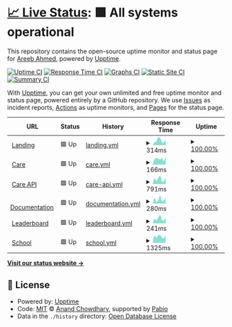 # [📈 Live Status](https://status.areeb.dev): <!--live status--> **🟩 All systems operational**

This repository contains the open-source uptime monitor and status page for [Areeb Ahmed](https://areeb.dev), powered by [Upptime](https://github.com/upptime/upptime).

[![Uptime CI](https://github.com/areebahmeddd/care_uptime/workflows/Uptime%20CI/badge.svg)](https://github.com/areebahmeddd/care_uptime/actions?query=workflow%3A%22Uptime+CI%22)
[![Response Time CI](https://github.com/areebahmeddd/care_uptime/workflows/Response%20Time%20CI/badge.svg)](https://github.com/areebahmeddd/care_uptime/actions?query=workflow%3A%22Response+Time+CI%22)
[![Graphs CI](https://github.com/areebahmeddd/care_uptime/workflows/Graphs%20CI/badge.svg)](https://github.com/areebahmeddd/care_uptime/actions?query=workflow%3A%22Graphs+CI%22)
[![Static Site CI](https://github.com/areebahmeddd/care_uptime/workflows/Static%20Site%20CI/badge.svg)](https://github.com/areebahmeddd/care_uptime/actions?query=workflow%3A%22Static+Site+CI%22)
[![Summary CI](https://github.com/areebahmeddd/care_uptime/workflows/Summary%20CI/badge.svg)](https://github.com/areebahmeddd/care_uptime/actions?query=workflow%3A%22Summary+CI%22)

With [Upptime](https://upptime.js.org), you can get your own unlimited and free uptime monitor and status page, powered entirely by a GitHub repository. We use [Issues](https://github.com/areebahmeddd/care_uptime/issues) as incident reports, [Actions](https://github.com/areebahmeddd/care_uptime/actions) as uptime monitors, and [Pages](https://status.areeb.dev) for the status page.

<!--start: status pages-->
<!-- This summary is generated by Upptime (https://github.com/upptime/upptime) -->
<!-- Do not edit this manually, your changes will be overwritten -->
<!-- prettier-ignore -->
| URL | Status | History | Response Time | Uptime |
| --- | ------ | ------- | ------------- | ------ |
| <img alt="" src="https://icons.duckduckgo.com/ip3/ohc.network.ico" height="13"> [Landing](https://ohc.network) | 🟩 Up | [landing.yml](https://github.com/areebahmeddd/care_uptime/commits/HEAD/history/landing.yml) | <details><summary><img alt="Response time graph" src="./graphs/landing/response-time-week.png" height="20"> 314ms</summary><br><a href="https://status.areeb.dev/history/landing"><img alt="Response time 225" src="https://img.shields.io/endpoint?url=https%3A%2F%2Fraw.githubusercontent.com%2Fareebahmeddd%2Fcare_uptime%2FHEAD%2Fapi%2Flanding%2Fresponse-time.json"></a><br><a href="https://status.areeb.dev/history/landing"><img alt="24-hour response time 371" src="https://img.shields.io/endpoint?url=https%3A%2F%2Fraw.githubusercontent.com%2Fareebahmeddd%2Fcare_uptime%2FHEAD%2Fapi%2Flanding%2Fresponse-time-day.json"></a><br><a href="https://status.areeb.dev/history/landing"><img alt="7-day response time 314" src="https://img.shields.io/endpoint?url=https%3A%2F%2Fraw.githubusercontent.com%2Fareebahmeddd%2Fcare_uptime%2FHEAD%2Fapi%2Flanding%2Fresponse-time-week.json"></a><br><a href="https://status.areeb.dev/history/landing"><img alt="30-day response time 248" src="https://img.shields.io/endpoint?url=https%3A%2F%2Fraw.githubusercontent.com%2Fareebahmeddd%2Fcare_uptime%2FHEAD%2Fapi%2Flanding%2Fresponse-time-month.json"></a><br><a href="https://status.areeb.dev/history/landing"><img alt="1-year response time 225" src="https://img.shields.io/endpoint?url=https%3A%2F%2Fraw.githubusercontent.com%2Fareebahmeddd%2Fcare_uptime%2FHEAD%2Fapi%2Flanding%2Fresponse-time-year.json"></a></details> | <details><summary><a href="https://status.areeb.dev/history/landing">100.00%</a></summary><a href="https://status.areeb.dev/history/landing"><img alt="All-time uptime 100.00%" src="https://img.shields.io/endpoint?url=https%3A%2F%2Fraw.githubusercontent.com%2Fareebahmeddd%2Fcare_uptime%2FHEAD%2Fapi%2Flanding%2Fuptime.json"></a><br><a href="https://status.areeb.dev/history/landing"><img alt="24-hour uptime 100.00%" src="https://img.shields.io/endpoint?url=https%3A%2F%2Fraw.githubusercontent.com%2Fareebahmeddd%2Fcare_uptime%2FHEAD%2Fapi%2Flanding%2Fuptime-day.json"></a><br><a href="https://status.areeb.dev/history/landing"><img alt="7-day uptime 100.00%" src="https://img.shields.io/endpoint?url=https%3A%2F%2Fraw.githubusercontent.com%2Fareebahmeddd%2Fcare_uptime%2FHEAD%2Fapi%2Flanding%2Fuptime-week.json"></a><br><a href="https://status.areeb.dev/history/landing"><img alt="30-day uptime 100.00%" src="https://img.shields.io/endpoint?url=https%3A%2F%2Fraw.githubusercontent.com%2Fareebahmeddd%2Fcare_uptime%2FHEAD%2Fapi%2Flanding%2Fuptime-month.json"></a><br><a href="https://status.areeb.dev/history/landing"><img alt="1-year uptime 100.00%" src="https://img.shields.io/endpoint?url=https%3A%2F%2Fraw.githubusercontent.com%2Fareebahmeddd%2Fcare_uptime%2FHEAD%2Fapi%2Flanding%2Fuptime-year.json"></a></details>
| <img alt="" src="https://icons.duckduckgo.com/ip3/care.ohc.network.ico" height="13"> [Care](https://care.ohc.network) | 🟩 Up | [care.yml](https://github.com/areebahmeddd/care_uptime/commits/HEAD/history/care.yml) | <details><summary><img alt="Response time graph" src="./graphs/care/response-time-week.png" height="20"> 166ms</summary><br><a href="https://status.areeb.dev/history/care"><img alt="Response time 166" src="https://img.shields.io/endpoint?url=https%3A%2F%2Fraw.githubusercontent.com%2Fareebahmeddd%2Fcare_uptime%2FHEAD%2Fapi%2Fcare%2Fresponse-time.json"></a><br><a href="https://status.areeb.dev/history/care"><img alt="24-hour response time 232" src="https://img.shields.io/endpoint?url=https%3A%2F%2Fraw.githubusercontent.com%2Fareebahmeddd%2Fcare_uptime%2FHEAD%2Fapi%2Fcare%2Fresponse-time-day.json"></a><br><a href="https://status.areeb.dev/history/care"><img alt="7-day response time 166" src="https://img.shields.io/endpoint?url=https%3A%2F%2Fraw.githubusercontent.com%2Fareebahmeddd%2Fcare_uptime%2FHEAD%2Fapi%2Fcare%2Fresponse-time-week.json"></a><br><a href="https://status.areeb.dev/history/care"><img alt="30-day response time 172" src="https://img.shields.io/endpoint?url=https%3A%2F%2Fraw.githubusercontent.com%2Fareebahmeddd%2Fcare_uptime%2FHEAD%2Fapi%2Fcare%2Fresponse-time-month.json"></a><br><a href="https://status.areeb.dev/history/care"><img alt="1-year response time 166" src="https://img.shields.io/endpoint?url=https%3A%2F%2Fraw.githubusercontent.com%2Fareebahmeddd%2Fcare_uptime%2FHEAD%2Fapi%2Fcare%2Fresponse-time-year.json"></a></details> | <details><summary><a href="https://status.areeb.dev/history/care">100.00%</a></summary><a href="https://status.areeb.dev/history/care"><img alt="All-time uptime 100.00%" src="https://img.shields.io/endpoint?url=https%3A%2F%2Fraw.githubusercontent.com%2Fareebahmeddd%2Fcare_uptime%2FHEAD%2Fapi%2Fcare%2Fuptime.json"></a><br><a href="https://status.areeb.dev/history/care"><img alt="24-hour uptime 100.00%" src="https://img.shields.io/endpoint?url=https%3A%2F%2Fraw.githubusercontent.com%2Fareebahmeddd%2Fcare_uptime%2FHEAD%2Fapi%2Fcare%2Fuptime-day.json"></a><br><a href="https://status.areeb.dev/history/care"><img alt="7-day uptime 100.00%" src="https://img.shields.io/endpoint?url=https%3A%2F%2Fraw.githubusercontent.com%2Fareebahmeddd%2Fcare_uptime%2FHEAD%2Fapi%2Fcare%2Fuptime-week.json"></a><br><a href="https://status.areeb.dev/history/care"><img alt="30-day uptime 100.00%" src="https://img.shields.io/endpoint?url=https%3A%2F%2Fraw.githubusercontent.com%2Fareebahmeddd%2Fcare_uptime%2FHEAD%2Fapi%2Fcare%2Fuptime-month.json"></a><br><a href="https://status.areeb.dev/history/care"><img alt="1-year uptime 100.00%" src="https://img.shields.io/endpoint?url=https%3A%2F%2Fraw.githubusercontent.com%2Fareebahmeddd%2Fcare_uptime%2FHEAD%2Fapi%2Fcare%2Fuptime-year.json"></a></details>
| <img alt="" src="https://icons.duckduckgo.com/ip3/careapi.ohc.network.ico" height="13"> [Care API](https://careapi.ohc.network) | 🟩 Up | [care-api.yml](https://github.com/areebahmeddd/care_uptime/commits/HEAD/history/care-api.yml) | <details><summary><img alt="Response time graph" src="./graphs/care-api/response-time-week.png" height="20"> 791ms</summary><br><a href="https://status.areeb.dev/history/care-api"><img alt="Response time 732" src="https://img.shields.io/endpoint?url=https%3A%2F%2Fraw.githubusercontent.com%2Fareebahmeddd%2Fcare_uptime%2FHEAD%2Fapi%2Fcare-api%2Fresponse-time.json"></a><br><a href="https://status.areeb.dev/history/care-api"><img alt="24-hour response time 1033" src="https://img.shields.io/endpoint?url=https%3A%2F%2Fraw.githubusercontent.com%2Fareebahmeddd%2Fcare_uptime%2FHEAD%2Fapi%2Fcare-api%2Fresponse-time-day.json"></a><br><a href="https://status.areeb.dev/history/care-api"><img alt="7-day response time 791" src="https://img.shields.io/endpoint?url=https%3A%2F%2Fraw.githubusercontent.com%2Fareebahmeddd%2Fcare_uptime%2FHEAD%2Fapi%2Fcare-api%2Fresponse-time-week.json"></a><br><a href="https://status.areeb.dev/history/care-api"><img alt="30-day response time 743" src="https://img.shields.io/endpoint?url=https%3A%2F%2Fraw.githubusercontent.com%2Fareebahmeddd%2Fcare_uptime%2FHEAD%2Fapi%2Fcare-api%2Fresponse-time-month.json"></a><br><a href="https://status.areeb.dev/history/care-api"><img alt="1-year response time 732" src="https://img.shields.io/endpoint?url=https%3A%2F%2Fraw.githubusercontent.com%2Fareebahmeddd%2Fcare_uptime%2FHEAD%2Fapi%2Fcare-api%2Fresponse-time-year.json"></a></details> | <details><summary><a href="https://status.areeb.dev/history/care-api">100.00%</a></summary><a href="https://status.areeb.dev/history/care-api"><img alt="All-time uptime 100.00%" src="https://img.shields.io/endpoint?url=https%3A%2F%2Fraw.githubusercontent.com%2Fareebahmeddd%2Fcare_uptime%2FHEAD%2Fapi%2Fcare-api%2Fuptime.json"></a><br><a href="https://status.areeb.dev/history/care-api"><img alt="24-hour uptime 100.00%" src="https://img.shields.io/endpoint?url=https%3A%2F%2Fraw.githubusercontent.com%2Fareebahmeddd%2Fcare_uptime%2FHEAD%2Fapi%2Fcare-api%2Fuptime-day.json"></a><br><a href="https://status.areeb.dev/history/care-api"><img alt="7-day uptime 100.00%" src="https://img.shields.io/endpoint?url=https%3A%2F%2Fraw.githubusercontent.com%2Fareebahmeddd%2Fcare_uptime%2FHEAD%2Fapi%2Fcare-api%2Fuptime-week.json"></a><br><a href="https://status.areeb.dev/history/care-api"><img alt="30-day uptime 100.00%" src="https://img.shields.io/endpoint?url=https%3A%2F%2Fraw.githubusercontent.com%2Fareebahmeddd%2Fcare_uptime%2FHEAD%2Fapi%2Fcare-api%2Fuptime-month.json"></a><br><a href="https://status.areeb.dev/history/care-api"><img alt="1-year uptime 100.00%" src="https://img.shields.io/endpoint?url=https%3A%2F%2Fraw.githubusercontent.com%2Fareebahmeddd%2Fcare_uptime%2FHEAD%2Fapi%2Fcare-api%2Fuptime-year.json"></a></details>
| <img alt="" src="https://icons.duckduckgo.com/ip3/docs.ohc.network.ico" height="13"> [Documentation](https://docs.ohc.network) | 🟩 Up | [documentation.yml](https://github.com/areebahmeddd/care_uptime/commits/HEAD/history/documentation.yml) | <details><summary><img alt="Response time graph" src="./graphs/documentation/response-time-week.png" height="20"> 280ms</summary><br><a href="https://status.areeb.dev/history/documentation"><img alt="Response time 267" src="https://img.shields.io/endpoint?url=https%3A%2F%2Fraw.githubusercontent.com%2Fareebahmeddd%2Fcare_uptime%2FHEAD%2Fapi%2Fdocumentation%2Fresponse-time.json"></a><br><a href="https://status.areeb.dev/history/documentation"><img alt="24-hour response time 389" src="https://img.shields.io/endpoint?url=https%3A%2F%2Fraw.githubusercontent.com%2Fareebahmeddd%2Fcare_uptime%2FHEAD%2Fapi%2Fdocumentation%2Fresponse-time-day.json"></a><br><a href="https://status.areeb.dev/history/documentation"><img alt="7-day response time 280" src="https://img.shields.io/endpoint?url=https%3A%2F%2Fraw.githubusercontent.com%2Fareebahmeddd%2Fcare_uptime%2FHEAD%2Fapi%2Fdocumentation%2Fresponse-time-week.json"></a><br><a href="https://status.areeb.dev/history/documentation"><img alt="30-day response time 262" src="https://img.shields.io/endpoint?url=https%3A%2F%2Fraw.githubusercontent.com%2Fareebahmeddd%2Fcare_uptime%2FHEAD%2Fapi%2Fdocumentation%2Fresponse-time-month.json"></a><br><a href="https://status.areeb.dev/history/documentation"><img alt="1-year response time 267" src="https://img.shields.io/endpoint?url=https%3A%2F%2Fraw.githubusercontent.com%2Fareebahmeddd%2Fcare_uptime%2FHEAD%2Fapi%2Fdocumentation%2Fresponse-time-year.json"></a></details> | <details><summary><a href="https://status.areeb.dev/history/documentation">100.00%</a></summary><a href="https://status.areeb.dev/history/documentation"><img alt="All-time uptime 100.00%" src="https://img.shields.io/endpoint?url=https%3A%2F%2Fraw.githubusercontent.com%2Fareebahmeddd%2Fcare_uptime%2FHEAD%2Fapi%2Fdocumentation%2Fuptime.json"></a><br><a href="https://status.areeb.dev/history/documentation"><img alt="24-hour uptime 100.00%" src="https://img.shields.io/endpoint?url=https%3A%2F%2Fraw.githubusercontent.com%2Fareebahmeddd%2Fcare_uptime%2FHEAD%2Fapi%2Fdocumentation%2Fuptime-day.json"></a><br><a href="https://status.areeb.dev/history/documentation"><img alt="7-day uptime 100.00%" src="https://img.shields.io/endpoint?url=https%3A%2F%2Fraw.githubusercontent.com%2Fareebahmeddd%2Fcare_uptime%2FHEAD%2Fapi%2Fdocumentation%2Fuptime-week.json"></a><br><a href="https://status.areeb.dev/history/documentation"><img alt="30-day uptime 100.00%" src="https://img.shields.io/endpoint?url=https%3A%2F%2Fraw.githubusercontent.com%2Fareebahmeddd%2Fcare_uptime%2FHEAD%2Fapi%2Fdocumentation%2Fuptime-month.json"></a><br><a href="https://status.areeb.dev/history/documentation"><img alt="1-year uptime 100.00%" src="https://img.shields.io/endpoint?url=https%3A%2F%2Fraw.githubusercontent.com%2Fareebahmeddd%2Fcare_uptime%2FHEAD%2Fapi%2Fdocumentation%2Fuptime-year.json"></a></details>
| <img alt="" src="https://icons.duckduckgo.com/ip3/contributors.ohc.network.ico" height="13"> [Leaderboard](https://contributors.ohc.network) | 🟩 Up | [leaderboard.yml](https://github.com/areebahmeddd/care_uptime/commits/HEAD/history/leaderboard.yml) | <details><summary><img alt="Response time graph" src="./graphs/leaderboard/response-time-week.png" height="20"> 241ms</summary><br><a href="https://status.areeb.dev/history/leaderboard"><img alt="Response time 224" src="https://img.shields.io/endpoint?url=https%3A%2F%2Fraw.githubusercontent.com%2Fareebahmeddd%2Fcare_uptime%2FHEAD%2Fapi%2Fleaderboard%2Fresponse-time.json"></a><br><a href="https://status.areeb.dev/history/leaderboard"><img alt="24-hour response time 259" src="https://img.shields.io/endpoint?url=https%3A%2F%2Fraw.githubusercontent.com%2Fareebahmeddd%2Fcare_uptime%2FHEAD%2Fapi%2Fleaderboard%2Fresponse-time-day.json"></a><br><a href="https://status.areeb.dev/history/leaderboard"><img alt="7-day response time 241" src="https://img.shields.io/endpoint?url=https%3A%2F%2Fraw.githubusercontent.com%2Fareebahmeddd%2Fcare_uptime%2FHEAD%2Fapi%2Fleaderboard%2Fresponse-time-week.json"></a><br><a href="https://status.areeb.dev/history/leaderboard"><img alt="30-day response time 228" src="https://img.shields.io/endpoint?url=https%3A%2F%2Fraw.githubusercontent.com%2Fareebahmeddd%2Fcare_uptime%2FHEAD%2Fapi%2Fleaderboard%2Fresponse-time-month.json"></a><br><a href="https://status.areeb.dev/history/leaderboard"><img alt="1-year response time 224" src="https://img.shields.io/endpoint?url=https%3A%2F%2Fraw.githubusercontent.com%2Fareebahmeddd%2Fcare_uptime%2FHEAD%2Fapi%2Fleaderboard%2Fresponse-time-year.json"></a></details> | <details><summary><a href="https://status.areeb.dev/history/leaderboard">100.00%</a></summary><a href="https://status.areeb.dev/history/leaderboard"><img alt="All-time uptime 100.00%" src="https://img.shields.io/endpoint?url=https%3A%2F%2Fraw.githubusercontent.com%2Fareebahmeddd%2Fcare_uptime%2FHEAD%2Fapi%2Fleaderboard%2Fuptime.json"></a><br><a href="https://status.areeb.dev/history/leaderboard"><img alt="24-hour uptime 100.00%" src="https://img.shields.io/endpoint?url=https%3A%2F%2Fraw.githubusercontent.com%2Fareebahmeddd%2Fcare_uptime%2FHEAD%2Fapi%2Fleaderboard%2Fuptime-day.json"></a><br><a href="https://status.areeb.dev/history/leaderboard"><img alt="7-day uptime 100.00%" src="https://img.shields.io/endpoint?url=https%3A%2F%2Fraw.githubusercontent.com%2Fareebahmeddd%2Fcare_uptime%2FHEAD%2Fapi%2Fleaderboard%2Fuptime-week.json"></a><br><a href="https://status.areeb.dev/history/leaderboard"><img alt="30-day uptime 100.00%" src="https://img.shields.io/endpoint?url=https%3A%2F%2Fraw.githubusercontent.com%2Fareebahmeddd%2Fcare_uptime%2FHEAD%2Fapi%2Fleaderboard%2Fuptime-month.json"></a><br><a href="https://status.areeb.dev/history/leaderboard"><img alt="1-year uptime 100.00%" src="https://img.shields.io/endpoint?url=https%3A%2F%2Fraw.githubusercontent.com%2Fareebahmeddd%2Fcare_uptime%2FHEAD%2Fapi%2Fleaderboard%2Fuptime-year.json"></a></details>
| <img alt="" src="https://icons.duckduckgo.com/ip3/school.ohc.network.ico" height="13"> [School](https://school.ohc.network) | 🟩 Up | [school.yml](https://github.com/areebahmeddd/care_uptime/commits/HEAD/history/school.yml) | <details><summary><img alt="Response time graph" src="./graphs/school/response-time-week.png" height="20"> 1325ms</summary><br><a href="https://status.areeb.dev/history/school"><img alt="Response time 1365" src="https://img.shields.io/endpoint?url=https%3A%2F%2Fraw.githubusercontent.com%2Fareebahmeddd%2Fcare_uptime%2FHEAD%2Fapi%2Fschool%2Fresponse-time.json"></a><br><a href="https://status.areeb.dev/history/school"><img alt="24-hour response time 1606" src="https://img.shields.io/endpoint?url=https%3A%2F%2Fraw.githubusercontent.com%2Fareebahmeddd%2Fcare_uptime%2FHEAD%2Fapi%2Fschool%2Fresponse-time-day.json"></a><br><a href="https://status.areeb.dev/history/school"><img alt="7-day response time 1325" src="https://img.shields.io/endpoint?url=https%3A%2F%2Fraw.githubusercontent.com%2Fareebahmeddd%2Fcare_uptime%2FHEAD%2Fapi%2Fschool%2Fresponse-time-week.json"></a><br><a href="https://status.areeb.dev/history/school"><img alt="30-day response time 1350" src="https://img.shields.io/endpoint?url=https%3A%2F%2Fraw.githubusercontent.com%2Fareebahmeddd%2Fcare_uptime%2FHEAD%2Fapi%2Fschool%2Fresponse-time-month.json"></a><br><a href="https://status.areeb.dev/history/school"><img alt="1-year response time 1365" src="https://img.shields.io/endpoint?url=https%3A%2F%2Fraw.githubusercontent.com%2Fareebahmeddd%2Fcare_uptime%2FHEAD%2Fapi%2Fschool%2Fresponse-time-year.json"></a></details> | <details><summary><a href="https://status.areeb.dev/history/school">100.00%</a></summary><a href="https://status.areeb.dev/history/school"><img alt="All-time uptime 100.00%" src="https://img.shields.io/endpoint?url=https%3A%2F%2Fraw.githubusercontent.com%2Fareebahmeddd%2Fcare_uptime%2FHEAD%2Fapi%2Fschool%2Fuptime.json"></a><br><a href="https://status.areeb.dev/history/school"><img alt="24-hour uptime 100.00%" src="https://img.shields.io/endpoint?url=https%3A%2F%2Fraw.githubusercontent.com%2Fareebahmeddd%2Fcare_uptime%2FHEAD%2Fapi%2Fschool%2Fuptime-day.json"></a><br><a href="https://status.areeb.dev/history/school"><img alt="7-day uptime 100.00%" src="https://img.shields.io/endpoint?url=https%3A%2F%2Fraw.githubusercontent.com%2Fareebahmeddd%2Fcare_uptime%2FHEAD%2Fapi%2Fschool%2Fuptime-week.json"></a><br><a href="https://status.areeb.dev/history/school"><img alt="30-day uptime 100.00%" src="https://img.shields.io/endpoint?url=https%3A%2F%2Fraw.githubusercontent.com%2Fareebahmeddd%2Fcare_uptime%2FHEAD%2Fapi%2Fschool%2Fuptime-month.json"></a><br><a href="https://status.areeb.dev/history/school"><img alt="1-year uptime 100.00%" src="https://img.shields.io/endpoint?url=https%3A%2F%2Fraw.githubusercontent.com%2Fareebahmeddd%2Fcare_uptime%2FHEAD%2Fapi%2Fschool%2Fuptime-year.json"></a></details>

<!--end: status pages-->

[**Visit our status website →**](https://status.areeb.dev)

## 📄 License

- Powered by: [Upptime](https://github.com/upptime/upptime)
- Code: [MIT](./LICENSE) © [Anand Chowdhary](https://anandchowdhary.com), supported by [Pabio](https://pabio.com)
- Data in the `./history` directory: [Open Database License](https://opendatacommons.org/licenses/odbl/1-0/)
